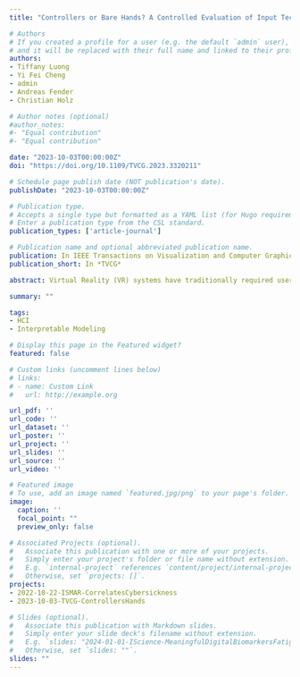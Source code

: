 ```yaml
---
title: "Controllers or Bare Hands? A Controlled Evaluation of Input Techniques on Interaction Performance and Exertion in Virtual Reality"

# Authors
# If you created a profile for a user (e.g. the default `admin` user), write the username (folder name) here 
# and it will be replaced with their full name and linked to their profile.
authors:
- Tiffany Luong
- Yi Fei Cheng
- admin
- Andreas Fender
- Christian Holz

# Author notes (optional)
#author_notes:
#- "Equal contribution"
#- "Equal contribution"

date: "2023-10-03T00:00:00Z"
doi: "https://doi.org/10.1109/TVCG.2023.3320211"

# Schedule page publish date (NOT publication's date).
publishDate: "2023-10-03T00:00:00Z"

# Publication type.
# Accepts a single type but formatted as a YAML list (for Hugo requirements).
# Enter a publication type from the CSL standard.
publication_types: ['article-journal']

# Publication name and optional abbreviated publication name.
publication: In IEEE Transactions on Visualization and Computer Graphics
publication_short: In *TVCG*

abstract: Virtual Reality (VR) systems have traditionally required users to operate the user interface with controllers in mid-air. More recent VR systems, however, integrate cameras to track the headset's position inside the environment as well as the user's hands when possible. This allows users to directly interact with virtual content in mid-air just by reaching out, thus discarding the need for hand-held physical controllers. However, it is unclear which of these two modalities—controller-based or free-hand interaction—is more suitable for efficient input, accurate interaction, and long-term use under reliable tracking conditions. While interacting with hand-held controllers introduces weight, it also requires less finger movement to invoke actions (e.g., pressing a button) and allows users to hold on to a physical object during virtual interaction. In this paper, we investigate the effect of VR input modality (controller vs. free-hand interaction) on physical exertion, agency, task performance, and motor behavior across two mid-air interaction techniques (touch, raycast) and tasks (selection, trajectory-tracing). Participants reported less physical exertion, felt more in control, and were faster and more accurate when using VR controllers compared to free-hand interaction in the raycast setting. Regarding personal preference, participants chose VR controllers for raycast but free-hand interaction for mid-air touch. Our correlation analysis revealed that participants' physical exertion increased with selection speed, quantity of arm motion, variation in motion speed, and bad postures, following ergonomics metrics such as consumed endurance and rapid upper limb assessment. We also found a negative correlation between physical exertion and the participant's sense of agency, and between physical exertion and task accuracy.

summary: ""

tags:
- HCI
- Interpretable Modeling

# Display this page in the Featured widget?
featured: false

# Custom links (uncomment lines below)
# links:
# - name: Custom Link
#   url: http://example.org

url_pdf: ''
url_code: ''
url_dataset: ''
url_poster: ''
url_project: ''
url_slides: ''
url_source: ''
url_video: ''

# Featured image
# To use, add an image named `featured.jpg/png` to your page's folder. 
image:
  caption: ''
  focal_point: ""
  preview_only: false

# Associated Projects (optional).
#   Associate this publication with one or more of your projects.
#   Simply enter your project's folder or file name without extension.
#   E.g. `internal-project` references `content/project/internal-project/index.md`.
#   Otherwise, set `projects: []`.
projects:
- 2022-10-22-ISMAR-CorrelatesCybersickness
- 2023-10-03-TVCG-ControllersHands

# Slides (optional).
#   Associate this publication with Markdown slides.
#   Simply enter your slide deck's filename without extension.
#   E.g. `slides: "2024-01-01-IScience-MeaningfulDigitalBiomarkersFatigue"` references `content/slides/2024-01-01-IScience-MeaningfulDigitalBiomarkersFatigue/index.md`.
#   Otherwise, set `slides: ""`.
slides: ""
---
```

